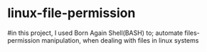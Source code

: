 # linux-file-permission
#in this project, I used Born Again Shell(BASH) to; automate files-permission manipulation, when dealing with files in linux systems
